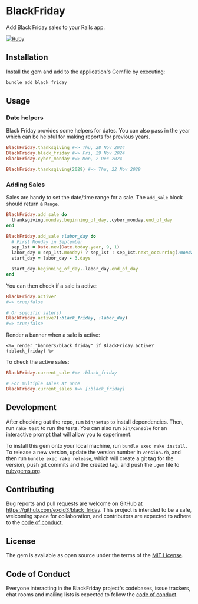 # BlackFriday

Add Black Friday sales to your Rails app.

[![Ruby](https://github.com/excid3/black_friday/actions/workflows/main.yml/badge.svg)](https://github.com/excid3/black_friday/actions/workflows/main.yml)

## Installation

Install the gem and add to the application's Gemfile by executing:

```bash
bundle add black_friday
```

## Usage

### Date helpers

Black Friday provides some helpers for dates. You can also pass in the year which can be helpful for making reports for previous years.

```ruby
BlackFriday.thanksgiving #=> Thu, 28 Nov 2024
BlackFriday.black_friday #=> Fri, 29 Nov 2024
BlackFriday.cyber_monday #=> Mon, 2 Dec 2024

BlackFriday.thanksgiving(2029) #=> Thu, 22 Nov 2029
```

### Adding Sales

Sales are handy to set the date/time range for a sale. The `add_sale` block should return a `Range`.

```ruby
BlackFriday.add_sale do
  thanksgiving.monday.beginning_of_day..cyber_monday.end_of_day
end

BlackFriday.add_sale :labor_day do
  # First Monday in September
  sep_1st = Date.new(Date.today.year, 9, 1)
  labor_day = sep_1st.monday? ? sep_1st : sep_1st.next_occurring(:monday)
  start_day = labor_day - 3.days

  start_day.beginning_of_day..labor_day.end_of_day
end
```

You can then check if a sale is active:

```ruby
BlackFriday.active?
#=> true/false

# Or specific sale(s)
BlackFriday.active?(:black_friday, :labor_day)
#=> true/false
```

Render a banner when a sale is active:

```erb
<%= render "banners/black_friday" if BlackFriday.active?(:black_friday) %>
```

To check the active sales:

```ruby
BlackFriday.current_sale #=> :black_friday

# For multiple sales at once
BlackFriday.current_sales #=> [:black_friday]
```

## Development

After checking out the repo, run `bin/setup` to install dependencies. Then, run `rake test` to run the tests. You can also run `bin/console` for an interactive prompt that will allow you to experiment.

To install this gem onto your local machine, run `bundle exec rake install`. To release a new version, update the version number in `version.rb`, and then run `bundle exec rake release`, which will create a git tag for the version, push git commits and the created tag, and push the `.gem` file to [rubygems.org](https://rubygems.org).

## Contributing

Bug reports and pull requests are welcome on GitHub at https://github.com/excid3/black_friday. This project is intended to be a safe, welcoming space for collaboration, and contributors are expected to adhere to the [code of conduct](https://github.com/excid3/black_friday/blob/main/CODE_OF_CONDUCT.md).

## License

The gem is available as open source under the terms of the [MIT License](https://opensource.org/licenses/MIT).

## Code of Conduct

Everyone interacting in the BlackFriday project's codebases, issue trackers, chat rooms and mailing lists is expected to follow the [code of conduct](https://github.com/excid3/black_friday/blob/main/CODE_OF_CONDUCT.md).

